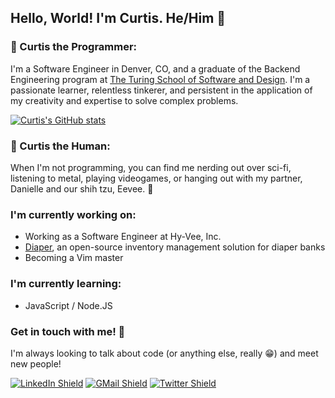 ## Hello, World! I'm Curtis. He/Him 👾

### 🤖 Curtis the Programmer:
I'm a Software Engineer in Denver, CO, and a graduate of the Backend Engineering program at [The Turing School of Software and Design](https://turing.edu/). I'm a passionate learner, relentless tinkerer, and persistent in the application of my creativity and expertise to solve complex problems.

[![Curtis's GitHub stats](https://github-readme-stats.vercel.app/api?username=c-bartell&count_private=true&show_icons=true&theme=synthwave)](https://github.com/c-bartell)

### 🤘 Curtis the Human:
When I'm not programming, you can find me nerding out over sci-fi, listening to metal, playing videogames, or hanging out with my partner, Danielle and our shih tzu, Eevee. 🐶


### I'm currently working on:
- Working as a Software Engineer at Hy-Vee, Inc.
- [Diaper](https://www.humanessentials.app/), an open-source inventory management solution for diaper banks
- Becoming a Vim master

### I'm currently learning:
- JavaScript / Node.JS

### Get in touch with me! 📣
I'm always looking to talk about code (or anything else, really 😁) and meet new people!

[![LinkedIn Shield](https://img.shields.io/static/v1?label=&message=Curtis+Bartell&color=grey&style=flat-square&logo=LinkedIn)](https://www.linkedin.com/in/curtis-bartell/)
[![GMail Shield](https://img.shields.io/static/v1?color=grey&style=flat-square&logo=gmail&label=&message=curtis.c.bartell@gmail.com)](mailto:curtis.c.bartell@gmail.com?subject=Let's%20chat!)
[![Twitter Shield](https://img.shields.io/static/v1?label=&message=@curtis_codes&color=grey&style=flat-square&logo=twitter)](https://twitter.com/curtis_codes)

<!--
**c-bartell/c-bartell** is a ✨ _special_ ✨ repository because its `README.md` (this file) appears on your GitHub profile.
Here are some ideas to get you started:

- 🔭 I’m currently working on ...
- 🌱 I’m currently learning ...
- 👯 I’m looking to collaborate on ...
- 🤔 I’m looking for help with ...
- 💬 Ask me about ...
- 📫 How to reach me: ...
- 😄 Pronouns: ...
- ⚡ Fun fact: ...
-->
